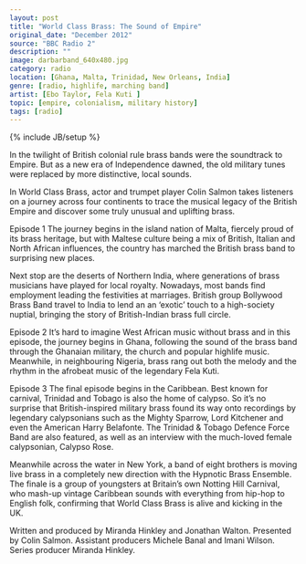 ```yaml
---
layout: post
title: "World Class Brass: The Sound of Empire"
original_date: "December 2012"
source: "BBC Radio 2"
description: ""
image: darbarband_640x480.jpg
category: radio
location: [Ghana, Malta, Trinidad, New Orleans, India]
genre: [radio, highlife, marching band]
artist: [Ebo Taylor, Fela Kuti ]
topic: [empire, colonialism, military history]
tags: [radio]
---
```

{% include JB/setup %}

In the twilight of British colonial rule brass bands were the soundtrack to Empire. But as a new era of Independence dawned, the old military tunes were replaced by more distinctive, local sounds.

In World Class Brass, actor and trumpet player Colin Salmon takes listeners on a journey across four continents to trace the musical legacy of the British Empire and discover some truly unusual and uplifting brass.

Episode 1
The journey begins in the island nation of Malta, fiercely proud of its brass heritage, but with Maltese culture being a mix of British, Italian and North African influences, the country has marched the British brass band to surprising new places.

Next stop are the deserts of Northern India, where generations of brass musicians have played for local royalty. Nowadays, most bands find employment leading the festivities at marriages. British group Bollywood Brass Band travel to India to lend an an ‘exotic’ touch to a high-society nuptial, bringing the story of British-Indian brass full circle.

Episode 2
It’s hard to imagine West African music without brass and in this episode, the journey begins in Ghana, following the sound of the brass band through the Ghanaian military, the church and popular highlife music. Meanwhile, in neighbouring Nigeria, brass rang out both the melody and the rhythm in the afrobeat music of the legendary Fela Kuti.

Episode 3
The final episode begins in the Caribbean. Best known for carnival, Trinidad and Tobago is also the home of calypso. So it’s no surprise that British-inspired military brass found its way onto recordings by legendary calypsonians such as the Mighty Sparrow, Lord Kitchener and even the American Harry Belafonte. The Trinidad & Tobago Defence Force Band are also featured, as well as an interview with the much-loved female calypsonian, Calypso Rose.

Meanwhile across the water in New York, a band of eight brothers is moving live brass in a completely new direction with the Hypnotic Brass Ensemble. The finale is a group of youngsters at Britain’s own Notting Hill Carnival, who mash-up vintage Caribbean sounds with everything from hip-hop to English folk, confirming that World Class Brass is alive and kicking in the UK.

Written and produced by Miranda Hinkley and Jonathan Walton. Presented by Colin Salmon. Assistant producers Michele Banal and Imani Wilson. Series producer Miranda Hinkley.
